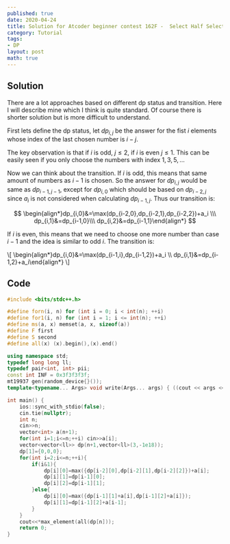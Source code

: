 ```yaml
---
published: true
date: 2020-04-24
title: Solution for Atcoder beginner contest 162F -  Select Half Select Half
category: Tutorial
tags:
- DP
layout: post
math: true
---
```

<!--more-->

## Solution

There are a lot approaches based on different dp status and transition. Here I will describe mine which I think is quite standard. Of course there is shorter solution but is more difficult to understand.

First lets define the dp status, let $dp_{i,j}$ be the answer for the fist $i$ elements whose index of the last chosen number is $i-j$.

The key observation is that if $i$ is odd, $j\leq 2$, if $i$ is even $j\leq 1$. This can be easily seen if you only choose the numbers with index $1,3,5,\dots$

Now we can think about the transition. If $i$ is odd, this means that same amount of numbers as $i-1$ is chosen. So the answer for $dp_{i,j}$ would be same as $dp_{i-1,j-1}$, except for $dp_{i,0}$ which should be based on $dp_{i-2,j}$ since $a_i$ is not considered when calculating $dp_{i-1,j}$. Thus our transition is:

$$ \begin{align*}dp_{i,0}&=\max(dp_{i-2,0},dp_{i-2,1},dp_{i-2,2})+a_i \\\ dp_{i,1}&=dp_{i-1,0}\\\ dp_{i,2}&=dp_{i-1,1}\end{align*} $$

If $i$ is even, this means that we need to choose one more number than case $i-1$ and the idea is similar to odd $i$. The transition is:

\\[ \begin{align*}dp_{i,0}&=\max(dp_{i-1,i},dp_{i-1,2})+a_i \\\ dp_{i,1}&=dp_{i-1,2}+a_i\end{align*} \\]

## Code

```cpp
#include <bits/stdc++.h>

#define forn(i, n) for (int i = 0; i < int(n); ++i)
#define for1(i, n) for (int i = 1; i <= int(n); ++i)
#define ms(a, x) memset(a, x, sizeof(a))
#define F first
#define S second
#define all(x) (x).begin(),(x).end()

using namespace std;
typedef long long ll;
typedef pair<int, int> pii;
const int INF = 0x3f3f3f3f;
mt19937 gen(random_device{}());
template<typename... Args> void write(Args... args) { ((cout << args << " "), ...); cout<<endl;}

int main() {
    ios::sync_with_stdio(false);
    cin.tie(nullptr);
    int n;
    cin>>n;
    vector<int> a(n+1);
    for(int i=1;i<=n;++i) cin>>a[i];
    vector<vector<ll>> dp(n+1,vector<ll>(3,-1e18));
    dp[1]={0,0,0};
    for(int i=2;i<=n;++i){
        if(i&1){
            dp[i][0]=max({dp[i-2][0],dp[i-2][1],dp[i-2][2]})+a[i];
            dp[i][1]=dp[i-1][0];
            dp[i][2]=dp[i-1][1];
        }else{
            dp[i][0]=max({dp[i-1][1]+a[i],dp[i-1][2]+a[i]});
            dp[i][1]=dp[i-1][2]+a[i-1];
        }
    }
    cout<<*max_element(all(dp[n]));
    return 0;
}
```
